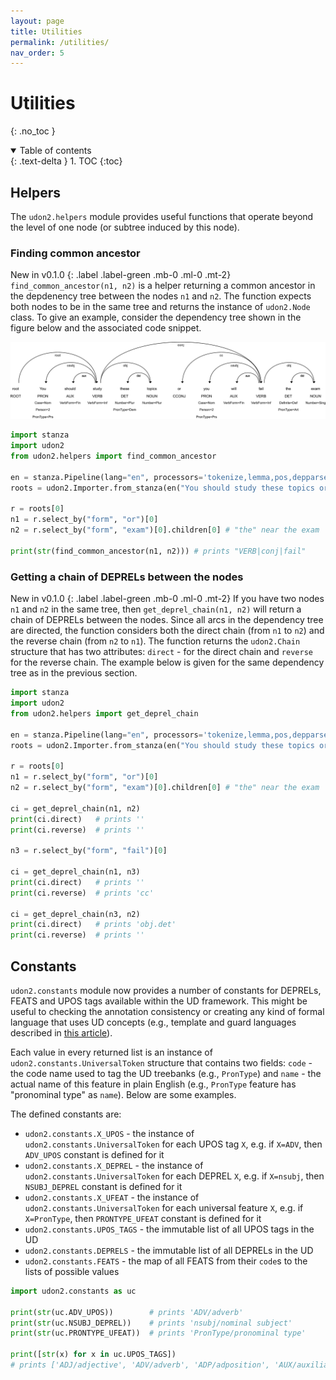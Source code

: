 ```yaml
---
layout: page
title: Utilities
permalink: /utilities/
nav_order: 5
---
```


# Utilities
{: .no_toc }

<details open markdown="block">
  <summary>
    Table of contents
  </summary>
  {: .text-delta }
1. TOC
{:toc}
</details>

## Helpers
The `udon2.helpers` module provides useful functions that operate beyond the level of one node (or subtree induced by this node).

### Finding common ancestor
New in v0.1.0
{: .label .label-green .mb-0 .ml-0 .mt-2}
`find_common_ancestor(n1, n2)` is a helper returning a common ancestor in the depdenency tree between the nodes `n1` and `n2`. The function expects both nodes to be in the same tree and returns the instance of `udon2.Node` class. To give an example, consider the dependency tree shown in the figure below and the associated code snippet.

![A visualized dependency tree for the sentence "You should study these topics or you will fail the exam"](/assets/images/en_dep_example.png)

```py
import stanza
import udon2
from udon2.helpers import find_common_ancestor

en = stanza.Pipeline(lang="en", processors='tokenize,lemma,pos,depparse')
roots = udon2.Importer.from_stanza(en("You should study these topics or you will fail the exam.").to_dict())

r = roots[0]
n1 = r.select_by("form", "or")[0]
n2 = r.select_by("form", "exam")[0].children[0] # "the" near the exam

print(str(find_common_ancestor(n1, n2))) # prints "VERB|conj|fail"
```

### Getting a chain of DEPRELs between the nodes
New in v0.1.0
{: .label .label-green .mb-0 .ml-0 .mt-2}
If you have two nodes `n1` and `n2` in the same tree, then `get_deprel_chain(n1, n2)` will return a chain of DEPRELs between the nodes. Since all arcs in the dependency tree are directed, the function considers both the direct chain (from `n1` to `n2`) and the reverse chain (from `n2` to `n1`). The function returns the `udon2.Chain` structure that has two attributes: `direct` - for the direct chain and `reverse` for the reverse chain. The example below is given for the same dependency tree as in the previous section.


```py
import stanza
import udon2
from udon2.helpers import get_deprel_chain

en = stanza.Pipeline(lang="en", processors='tokenize,lemma,pos,depparse')
roots = udon2.Importer.from_stanza(en("You should study these topics or you will fail the exam.").to_dict())

r = roots[0]
n1 = r.select_by("form", "or")[0]
n2 = r.select_by("form", "exam")[0].children[0] # "the" near the exam

ci = get_deprel_chain(n1, n2)
print(ci.direct)   # prints ''
print(ci.reverse)  # prints ''

n3 = r.select_by("form", "fail")[0]

ci = get_deprel_chain(n1, n3)
print(ci.direct)   # prints ''
print(ci.reverse)  # prints 'cc'

ci = get_deprel_chain(n3, n2)
print(ci.direct)   # prints 'obj.det'
print(ci.reverse)  # prints ''
```

## Constants
`udon2.constants` module now provides a number of constants for DEPRELs, FEATS and UPOS tags available within the UD framework. This might be useful to checking the annotation consistency or creating any kind of formal language that uses UD concepts (e.g., template and guard languages described in [this article](https://arxiv.org/abs/2103.10121)).

Each value in every returned list is an instance of `udon2.constants.UniversalToken` structure that contains two fields: `code` - the code name used to tag the UD treebanks (e.g., `PronType`) and `name` - the actual name of this feature in plain English (e.g., `PronType` feature has "pronominal type" as `name`). Below are some examples.

The defined constants are:
- `udon2.constants.X_UPOS` - the instance of `udon2.constants.UniversalToken` for each UPOS tag `X`, e.g. if `X=ADV`, then `ADV_UPOS` constant is defined for it
- `udon2.constants.X_DEPREL` - the instance of `udon2.constants.UniversalToken` for each DEPREL `X`, e.g. if `X=nsubj`, then `NSUBJ_DEPREL` constant is defined for it
- `udon2.constants.X_UFEAT` - the instance of `udon2.constants.UniversalToken` for each universal feature `X`, e.g. if `X=PronType`, then `PRONTYPE_UFEAT` constant is defined for it
- `udon2.constants.UPOS_TAGS` - the immutable list of all UPOS tags in the UD
- `udon2.constants.DEPRELS` - the immutable list of all DEPRELs in the UD
- `udon2.constants.FEATS` - the map of all FEATS from their `code`s to the lists of possible values

```py
import udon2.constants as uc

print(str(uc.ADV_UPOS))        # prints 'ADV/adverb'
print(str(uc.NSUBJ_DEPREL))    # prints 'nsubj/nominal subject'
print(str(uc.PRONTYPE_UFEAT))  # prints 'PronType/pronominal type'

print([str(x) for x in uc.UPOS_TAGS])
# prints ['ADJ/adjective', 'ADV/adverb', 'ADP/adposition', 'AUX/auxiliary', 'CCONJ/coordinating conjunction', 'DET/determiner', 'INTJ/interjection', 'NOUN/noun', 'NUM/numeral', 'PART/particle', 'PRON/pronoun', 'PROPN/proper noun', 'PUNCT/punctuation', 'SCONJ/subordinating conjunction', 'SYM/symbol', 'VERB/verb', 'X/other']

```


